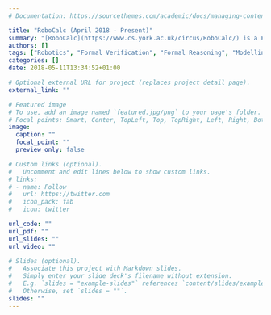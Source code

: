 ```yaml
---
# Documentation: https://sourcethemes.com/academic/docs/managing-content/

title: "RoboCalc (April 2018 - Present)"
summary: "[RoboCalc](https://www.cs.york.ac.uk/circus/RoboCalc/) is a EPSRC funded project. It is also a [RoboStar](https://www.cs.york.ac.uk/robostar/) project."
authors: []
tags: ["Robotics", "Formal Verification", "Formal Reasoning", "Modelling", "Simulation", "Test", "Probability"]
categories: []
date: 2018-05-11T13:34:52+01:00

# Optional external URL for project (replaces project detail page).
external_link: ""

# Featured image
# To use, add an image named `featured.jpg/png` to your page's folder.
# Focal points: Smart, Center, TopLeft, Top, TopRight, Left, Right, BottomLeft, Bottom, BottomRight.
image:
  caption: ""
  focal_point: ""
  preview_only: false

# Custom links (optional).
#   Uncomment and edit lines below to show custom links.
# links:
# - name: Follow
#   url: https://twitter.com
#   icon_pack: fab
#   icon: twitter

url_code: ""
url_pdf: ""
url_slides: ""
url_video: ""

# Slides (optional).
#   Associate this project with Markdown slides.
#   Simply enter your slide deck's filename without extension.
#   E.g. `slides = "example-slides"` references `content/slides/example-slides.md`.
#   Otherwise, set `slides = ""`.
slides: ""
---
```

